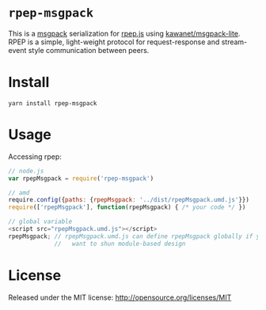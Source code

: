 
`rpep-msgpack`
=====

This is a [msgpack](https://msgpack.org/index.html) serialization for [rpep.js](https://github.com/Tixit/rpep.js) using [kawanet/msgpack-lite](https://github.com/kawanet/msgpack-lite). RPEP is a simple, light-weight protocol for request-response and stream-event style communication between peers.

Install
=======

```
yarn install rpep-msgpack
```

Usage
=====

Accessing rpep:
```javascript
// node.js
var rpepMsgpack = require('rpep-msgpack')

// amd
require.config({paths: {rpepMsgpack: '../dist/rpepMsgpack.umd.js'}})
require(['rpepMsgpack'], function(rpepMsgpack) { /* your code */ })

// global variable
<script src="rpepMsgpack.umd.js"></script>
rpepMsgpack; // rpepMsgpack.umd.js can define rpepMsgpack globally if you really
             //   want to shun module-based design
```

License
=======
Released under the MIT license: http://opensource.org/licenses/MIT